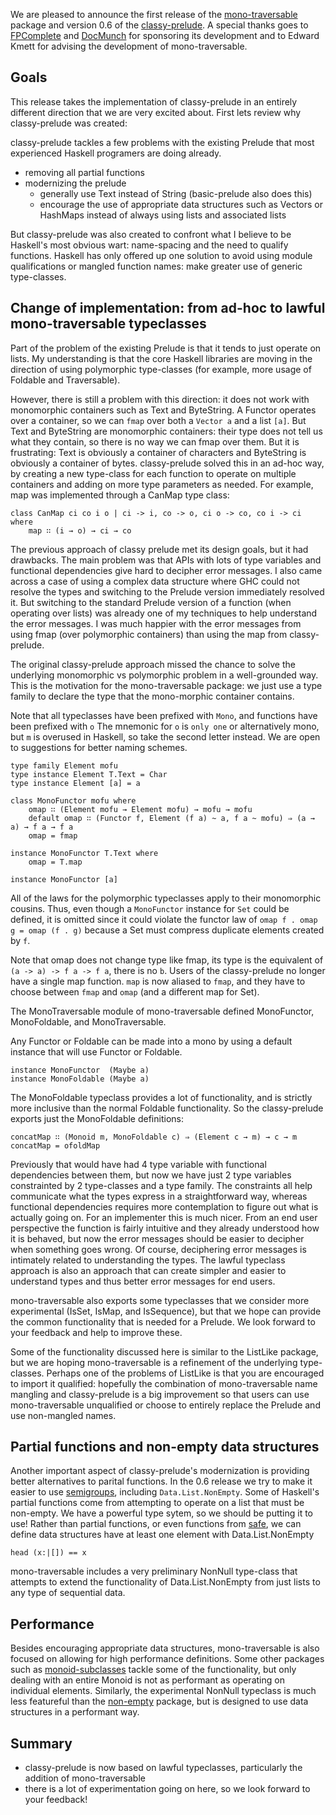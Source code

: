 We are pleased to announce the first release of the [mono-traversable](http://hackage.Haskell.org/package/mono-traversable) package and version 0.6 of the [classy-prelude](http://hackage.Haskell.org/package/classy-prelude). A special thanks goes to [FPComplete](http://www.fpcomplete.com) and [DocMunch](http://www.docmunch.com) for sponsoring its development and to Edward Kmett for advising the development of mono-traversable.

## Goals

This release takes the implementation of classy-prelude in an entirely different direction that we are very excited about.
First lets review why classy-prelude was created:

classy-prelude tackles a few problems with the existing Prelude that most experienced Haskell programers are doing already.

  * removing all partial functions
  * modernizing the prelude
    * generally use Text instead of String (basic-prelude also does this)
    * encourage the use of appropriate data structures such as Vectors or HashMaps instead of always using lists and associated lists

But classy-prelude was also created to confront what I believe to be Haskell's most obvious wart: name-spacing and the need to qualify functions.
Haskell has only offered up one solution to avoid using module qualifications or mangled function names: make greater use of generic type-classes.


## Change of implementation: from ad-hoc to lawful mono-traversable typeclasses

Part of the problem of the existing Prelude is that it tends to just operate on lists. My understanding is that the core Haskell libraries are moving in the direction of using polymorphic type-classes (for example, more usage of Foldable and Traversable).

However, there is still a problem with this direction: it does not work with monomorphic containers such as Text and ByteString. A Functor operates over a container, so we can `fmap` over both a `Vector a` and a list `[a]`. But Text and ByteString are monomorphic containers: their type does not tell us what they contain, so there is no way we can fmap over them. But it is frustrating: Text is obviously a container of characters and ByteString is obviously a container of bytes. classy-prelude solved this in an ad-hoc way, by creating a new type-class for each function to operate on multiple containers and adding on more type parameters as needed. For example, map was implemented through a CanMap type class:

```
class CanMap ci co i o | ci -> i, co -> o, ci o -> co, co i -> ci where
    map ∷ (i → o) → ci → co
```

The previous approach of classy prelude met its design goals, but it had drawbacks. The main problem was that APIs with lots of type variables and functional dependencies give hard to decipher error messages. I also came across a case of using a complex data structure where GHC could not resolve the types and switching to the Prelude version immediately resolved it. But switching to the standard Prelude version of a function (when operating over lists) was already one of my techniques to help understand the error messages. I was much happier with the error messages from using fmap (over polymorphic containers) than using the map from classy-prelude.

The original classy-prelude approach missed the chance to solve the underlying monomorphic vs polymorphic problem in a well-grounded way. This is the motivation for the mono-traversable package: we just use a type family to declare the type that the mono-morphic container contains.

Note that all typeclasses have been prefixed with `Mono`, and functions have
been prefixed with `o` The mnemonic for `o` is `only one` or alternatively
mono, but `m` is overused in Haskell, so take the second letter instead.
We are open to suggestions for better naming schemes.

```
type family Element mofu
type instance Element T.Text = Char                                                      
type instance Element [a] = a  

class MonoFunctor mofu where
    omap ∷ (Element mofu → Element mofu) → mofu → mofu
    default omap ∷ (Functor f, Element (f a) ~ a, f a ~ mofu) ⇒ (a → a) → f a → f a 
    omap = fmap

instance MonoFunctor T.Text where
    omap = T.map

instance MonoFunctor [a]
```

All of the laws for the polymorphic typeclasses apply to their monomorphic
cousins. Thus, even though a `MonoFunctor` instance for `Set` could
be defined, it is omitted since it could violate the functor
law of `omap f . omap g = omap (f . g)` because a Set must compress duplicate elements created by `f`.

Note that omap does not change type like fmap, its type is the equivalent of `(a -> a) -> f a -> f a`, there is no `b`.  Users of the classy-prelude no longer have a single map function. `map` is now aliased to `fmap`, and they have to choose between `fmap` and `omap` (and a different map for Set).

The MonoTraversable module of mono-traversable defined MonoFunctor, MonoFoldable, and MonoTraversable.

Any Functor or Foldable can be made into a mono by using a default instance that will use Functor or Foldable.

```
instance MonoFunctor  (Maybe a)
instance MonoFoldable (Maybe a)
```

The MonoFoldable typeclass provides a lot of functionality, and is strictly more inclusive than the normal Foldable functionality. So the classy-prelude exports just the MonoFoldable definitions:

```
concatMap ∷ (Monoid m, MonoFoldable c) ⇒ (Element c → m) → c → m 
concatMap = ofoldMap
```

Previously that would have had 4 type variable with functional dependencies between them, but now we have just 2 type variables constrainted by 2 type-classes and a type family. The constraints all help communicate what the types express in a straightforward way, whereas functional dependencies requires more contemplation to figure out what is actually going on. For an implementer this is much nicer. From an end user perspective the function is fairly intuitive and they already understood how it is behaved, but now the error messages should be easier to decipher when something goes wrong. Of course, deciphering error messages is intimately related to understanding the types. The lawful typeclass approach is also an approach that can create simpler and easier to understand types and thus better error messages for end users.

mono-traversable also exports some typeclasses that we consider more experimental (IsSet, IsMap, and IsSequence), but that we hope can provide the common functionality that is needed for a Prelude. We look forward to your feedback and help to improve these.

Some of the functionality discussed here is similar to the ListLike package, but we are hoping mono-traversable is a refinement of the underlying type-classes. Perhaps one of the problems of ListLike is that you are encouraged to import it qualified: hopefully the combination of mono-traversable name mangling and classy-prelude is a big improvement so that users can use mono-traversable unqualified or choose to entirely replace the Prelude and use non-mangled names.


## Partial functions and non-empty data structures

Another important aspect of classy-prelude's modernization is providing better alternatives to parital functions. In the 0.6 release we try to make it easier to use [semigroups](http://hackage.haskell.org/package/semigroups), including `Data.List.NonEmpty`. Some of Haskell's partial functions come from attempting to operate on a list that must be non-empty. We have a powerful type sytem, so we should be putting it to use! Rather than partial functions, or even functions from [safe](http://hackage.Haskell.org/package/safe), we can define data structures have at least one element with Data.List.NonEmpty

```
head (x:|[]) == x
```

mono-traversable includes a very preliminary NonNull type-class that attempts to extend the functionality of Data.List.NonEmpty from just lists to any type of sequential data.


## Performance

Besides encouraging appropriate data structures, mono-traversable is also focused on allowing for high performance definitions. Some other packages such as [monoid-subclasses](http://hackage.haskell.org/package/monoid-subclasses) tackle some of the functionality, but only dealing with an entire Monoid is not as performant as operating on individual elements. Similarly, the experimental NonNull typeclass is much less featureful than the [non-empty](http://hackage.haskell.org/package/non-empty) package, but is designed to use data structures in a performant way.


## Summary

  * classy-prelude is now based on lawful typeclasses, particularly the addition of mono-traversable
  * there is a lot of experimentation going on here, so we look forward to your feedback!
